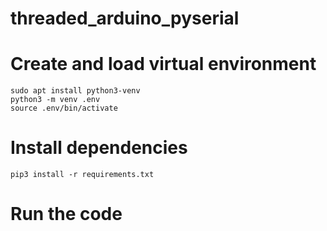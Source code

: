 # threaded_arduino_pyserial

# Create and load virtual environment

```
sudo apt install python3-venv
python3 -m venv .env
source .env/bin/activate
```

# Install dependencies

```
pip3 install -r requirements.txt
```

# Run the code
